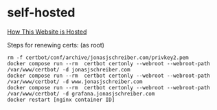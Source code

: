 # self-hosted
[How This Website is Hosted](https://jonasjschreiber.com/2022/12/13/how-this-website-is-hosted/)


Steps for renewing certs:
(as root) 

```
rm -f certbot/conf/archive/jonasjschreiber.com/privkey2.pem
docker compose run --rm  certbot certonly --webroot --webroot-path /var/www/certbot/ -d jonasjschreiber.com
docker compose run --rm  certbot certonly --webroot --webroot-path /var/www/certbot/ -d www.jonasjschreiber.com
docker compose run --rm  certbot certonly --webroot --webroot-path /var/www/certbot/ -d grafana.jonasjschreiber.com
docker restart [nginx container ID]
